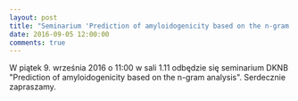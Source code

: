 ```yaml
---
layout: post
title: "Seminarium 'Prediction of amyloidogenicity based on the n-gram analysis'"
date: 2016-09-05 12:00:00
comments: true
---
```


W piątek 9. września 2016 o 11:00 w sali 1.11 odbędzie się seminarium DKNB "Prediction of amyloidogenicity based on the n-gram analysis". Serdecznie zapraszamy.
